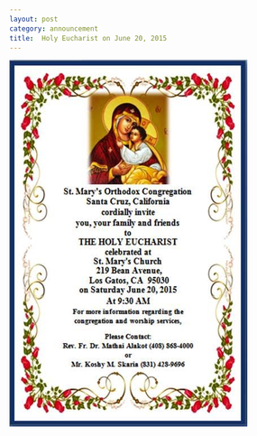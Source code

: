 ```yaml
---
layout: post
category: announcement
title:  Holy Eucharist on June 20, 2015
---
```


<p><img src="assets/images/2015-06-20.jpg" alt="Holy Eucharist" /></p>

